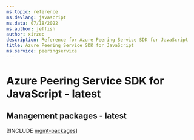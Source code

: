 ```yaml
---
ms.topic: reference
ms.devlang: javascript
ms.data: 07/18/2022
ms.author: jeffish
author: xirzec
description: Reference for Azure Peering Service SDK for JavaScript
title: Azure Peering Service SDK for JavaScript
ms.service: peeringservice
---
```

# Azure Peering Service SDK for JavaScript - latest

## Management packages - latest
[!INCLUDE [mgmt-packages](peering-service-mgmt-index.md)]
